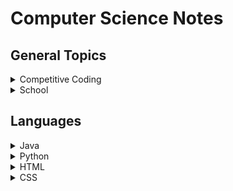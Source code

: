 # Computer Science Notes

## General Topics

<details>
    <summary>Competitive Coding</summary>

- [Data Structures & Algorithms](./topics/algo.md)
- Math

</details>

<details>
    <summary>School</summary>

- [CSCI-UA.100 & CSCI-UA.101 (Intro CS)](./topics/cs100-101.md)
- [CSCI-UA.102 (Data Structures)](./topics/cs102.md)
- [CSCI-UA.202 (Operating Systems)](./topics/cs202.md)
- [CSCI-UA.479 (Data Management & Analysis)](./topics/cs479.md)
- [CSCI-UA.480 (Agile Software Development & DevOps)](./topics/cs480.md)

</details>

## Languages

<details>
    <summary>Java</summary>

- [Basics](./topics/java-basics.md)
- [Reference Code](./topics/java-code.md)

</details>
<details>
    <summary>Python</summary>

- [Basics](./topics/python-basics.md)
- [Reference Code](./topics/python-code.md)

</details>

<details>
    <summary>HTML</summary>

- [Tags and Elements](./topics/html-tags.md)
- Attributes
- [Semantic Tags](./topics/html-semantics.md)

</details>
<details>
    <summary>CSS</summary>

- WIP

</details>